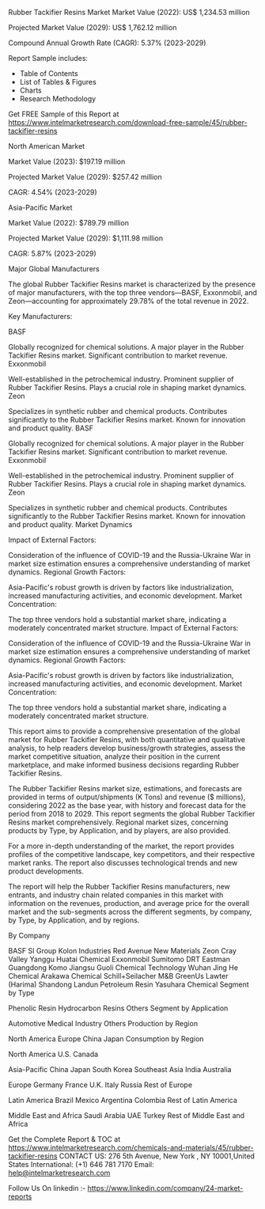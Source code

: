 Rubber Tackifier Resins Market
Market Value (2022): US$ 1,234.53 million

Projected Market Value (2029): US$ 1,762.12 million

Compound Annual Growth Rate (CAGR): 5.37% (2023-2029)

Report Sample includes:
- Table of Contents
- List of Tables & Figures
- Charts
- Research Methodology

Get FREE Sample of this Report at https://www.intelmarketresearch.com/download-free-sample/45/rubber-tackifier-resins


North American Market



Market Value (2023): $197.19 million

Projected Market Value (2029): $257.42 million

CAGR: 4.54% (2023-2029)

Asia-Pacific Market



Market Value (2022): $789.79 million

Projected Market Value (2029): $1,111.98 million

CAGR: 5.87% (2023-2029)

Major Global Manufacturers



The global Rubber Tackifier Resins market is characterized by the presence of major manufacturers, with the top three vendors—BASF, Exxonmobil, and Zeon—accounting for approximately 29.78% of the total revenue in 2022.

Key Manufacturers:



BASF



Globally recognized for chemical solutions.
A major player in the Rubber Tackifier Resins market.
Significant contribution to market revenue.
Exxonmobil



Well-established in the petrochemical industry.
Prominent supplier of Rubber Tackifier Resins.
Plays a crucial role in shaping market dynamics.
Zeon



Specializes in synthetic rubber and chemical products.
Contributes significantly to the Rubber Tackifier Resins market.
Known for innovation and product quality.
BASF



Globally recognized for chemical solutions.
A major player in the Rubber Tackifier Resins market.
Significant contribution to market revenue.
Exxonmobil



Well-established in the petrochemical industry.
Prominent supplier of Rubber Tackifier Resins.
Plays a crucial role in shaping market dynamics.
Zeon



Specializes in synthetic rubber and chemical products.
Contributes significantly to the Rubber Tackifier Resins market.
Known for innovation and product quality.
Market Dynamics



Impact of External Factors:



Consideration of the influence of COVID-19 and the Russia-Ukraine War in market size estimation ensures a comprehensive understanding of market dynamics.
Regional Growth Factors:



Asia-Pacific's robust growth is driven by factors like industrialization, increased manufacturing activities, and economic development.
Market Concentration:



The top three vendors hold a substantial market share, indicating a moderately concentrated market structure.
Impact of External Factors:



Consideration of the influence of COVID-19 and the Russia-Ukraine War in market size estimation ensures a comprehensive understanding of market dynamics.
Regional Growth Factors:



Asia-Pacific's robust growth is driven by factors like industrialization, increased manufacturing activities, and economic development.
Market Concentration:



The top three vendors hold a substantial market share, indicating a moderately concentrated market structure.


This report aims to provide a comprehensive presentation of the global market for Rubber Tackifier Resins, with both quantitative and qualitative analysis, to help readers develop business/growth strategies, assess the market competitive situation, analyze their position in the current marketplace, and make informed business decisions regarding Rubber Tackifier Resins.



The Rubber Tackifier Resins market size, estimations, and forecasts are provided in terms of output/shipments (K Tons) and revenue ($ millions), considering 2022 as the base year, with history and forecast data for the period from 2018 to 2029. This report segments the global Rubber Tackifier Resins market comprehensively. Regional market sizes, concerning products by Type, by Application, and by players, are also provided.



For a more in-depth understanding of the market, the report provides profiles of the competitive landscape, key competitors, and their respective market ranks. The report also discusses technological trends and new product developments.



The report will help the Rubber Tackifier Resins manufacturers, new entrants, and industry chain related companies in this market with information on the revenues, production, and average price for the overall market and the sub-segments across the different segments, by company, by Type, by Application, and by regions.

By Company



BASF
SI Group
Kolon Industries
Red Avenue New Materials
Zeon
Cray Valley
Yanggu Huatai Chemical
Exxonmobil
Sumitomo
DRT
Eastman
Guangdong Komo
Jiangsu Guoli Chemical Technology
Wuhan Jing He Chemical
Arakawa Chemical
Schill+Seilacher
M&B GreenUs
Lawter (Harima)
Shandong Landun Petroleum Resin
Yasuhara Chemical
Segment by Type



Phenolic Resin
Hydrocarbon Resins
Others
Segment by Application



Automotive
Medical
Industry
Others
Production by Region



North America
Europe
China
Japan
Consumption by Region



North America
U.S.
Canada


Asia-Pacific
China
Japan
South Korea
Southeast Asia
India
Australia


Europe
Germany
France
U.K.
Italy
Russia
Rest of Europe


Latin America
Brazil
Mexico
Argentina
Colombia
Rest of Latin America


Middle East and Africa
Saudi Arabia
UAE
Turkey
Rest of Middle East and Africa


Get the Complete Report & TOC at https://www.intelmarketresearch.com/chemicals-and-materials/45/rubber-tackifier-resins
CONTACT US:
276 5th Avenue, New York , NY 10001,United States
International: (+1) 646 781 7170
Email: help@intelmarketresearch.com

Follow Us On linkedin :- https://www.linkedin.com/company/24-market-reports
